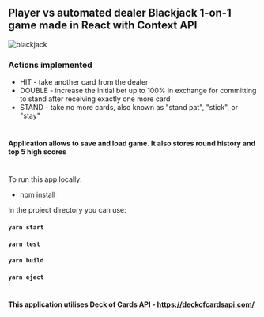 ## Player vs automated dealer Blackjack 1-on-1 game made in React with Context API

![blackjack](https://user-images.githubusercontent.com/52113159/105064820-7ed17480-5a7d-11eb-8f10-d757acba215e.gif)

### Actions implemented
- HIT - take another card from the dealer
- DOUBLE - increase the initial bet up to 100% in exchange for committing to stand after receiving exactly one more card
- STAND - take no more cards, also known as "stand pat", "stick", or "stay"

#

#### Application allows to save and load game. It also stores round history and top 5 high scores

#

To run this app locally: 

- npm install

In the project directory you can use:

#### `yarn start`

#### `yarn test`

#### `yarn build`

#### `yarn eject`

#

#### This application utilises Deck of Cards API - https://deckofcardsapi.com/



